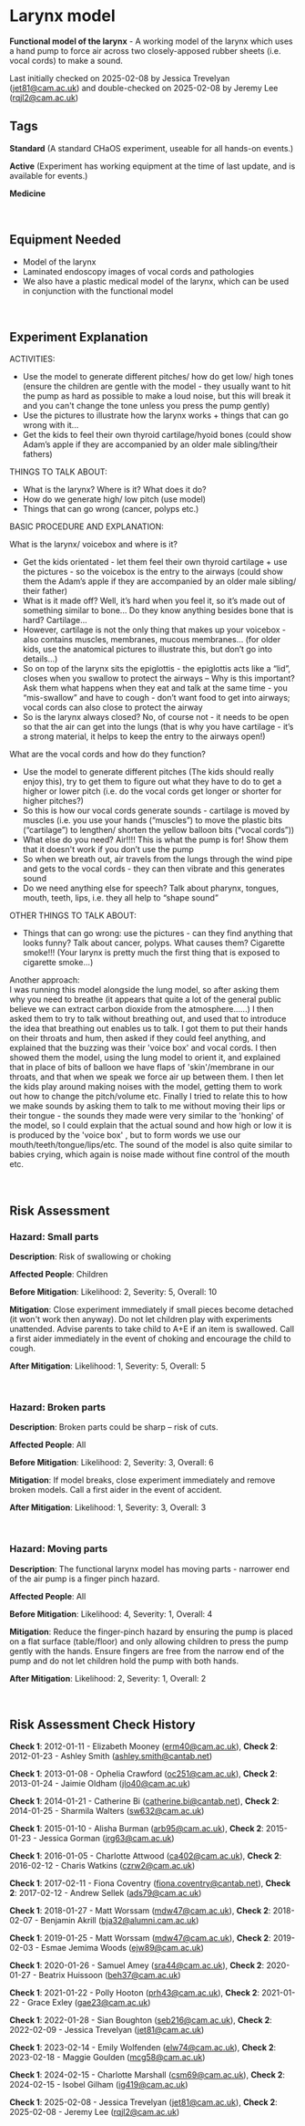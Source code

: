 # Larynx model

**Functional model of the larynx** - A working model of the larynx which uses a hand pump to force air across two closely-apposed rubber sheets (i.e. vocal cords) to make a sound.

Last initially checked on 2025-02-08 by Jessica Trevelyan (jet81@cam.ac.uk) and double-checked on 2025-02-08 by Jeremy Lee (rqjl2@cam.ac.uk)

## Tags
<!--- Start Tags (DO NOT REMOVE THIS COMMENT) --->

**Standard** (A standard CHaOS experiment, useable for all hands-on events.)

**Active** (Experiment has working equipment at the time of last update, and is available for events.)

**Medicine**
<!--- End Tags (DO NOT REMOVE THIS COMMENT) --->

<br/>

## Equipment Needed 
- Model of the larynx
- Laminated endoscopy images of vocal cords and pathologies
- We also have a plastic medical model of the larynx, which can be used in conjunction with the functional model

<br/>

## Experiment Explanation 

ACTIVITIES:

- Use the model to generate different pitches/ how do get low/ high tones (ensure the children are gentle with the model - they usually want to hit the pump as hard as possible to make a loud noise, but this will break it and you can't change the tone unless you press the pump gently)
- Use the pictures to illustrate how the larynx works + things that can go wrong with it...
- Get the kids to feel their own thyroid cartilage/hyoid bones (could show Adam’s apple if they are accompanied by an older male sibling/their fathers)

THINGS TO TALK ABOUT:

- What is the larynx? Where is it? What does it do?
- How do we generate high/ low pitch (use model)
- Things that can go wrong (cancer, polyps etc.)

BASIC PROCEDURE AND EXPLANATION:

What is the larynx/ voicebox and where is it?

- Get the kids orientated - let them feel their own thyroid cartilage + use the pictures - so the voicebox is the entry to the airways (could show them the Adam’s apple if they are accompanied by an older male sibling/ their father)
- What is it made off? Well, it’s hard when you feel it, so it’s made out of something similar to bone... Do they know anything besides bone that is hard? Cartilage...
- However, cartilage is not the only thing that makes up your voicebox - also contains muscles, membranes, mucous membranes... (for older kids, use the anatomical pictures to illustrate this, but don’t go into details...)
- So on top of the larynx sits the epiglottis - the epiglottis acts like a “lid”, closes when you swallow to protect the airways – Why is this important? Ask them what happens when they eat and talk at the same time - you “mis-swallow” and have to cough - don’t want food to get into airways; vocal cords can also close to protect the airway
- So is the larynx always closed? No, of course not - it needs to be open so that the air can get into the lungs (that is why you have cartilage - it’s a strong material, it helps to keep the entry to the airways open!)

What are the vocal cords and how do they function?

- Use the model to generate different pitches (The kids should really enjoy this), try to get them to figure out what they have to do to get a higher or lower pitch (i.e. do the vocal cords get longer or shorter for higher pitches?)
- So this is how our vocal cords generate sounds - cartilage is moved by muscles (i.e. you use your hands (“muscles”) to move the plastic bits (“cartilage”) to lengthen/ shorten the yellow balloon bits (“vocal cords”))
- What else do you need? Air!!!! This is what the pump is for! Show them that it doesn't work if you don’t use the pump
- So when we breath out, air travels from the lungs through the wind pipe and gets to the vocal cords - they can then vibrate and this generates sound
- Do we need anything else for speech? Talk about pharynx, tongues, mouth, teeth, lips, i.e. they all help to “shape sound”

OTHER THINGS TO TALK ABOUT:

- Things that can go wrong: use the pictures - can they find anything that looks funny? Talk about cancer, polyps. What causes them? Cigarette smoke!!! (Your larynx is pretty much the first thing that is exposed to cigarette smoke...)

Another approach:  
I was running this model alongside the lung model, so after asking them why you need to breathe (it appears that quite a lot of the general public believe we can extract carbon dioxide from the atmosphere......) I then asked them to try to talk without breathing out, and used that to introduce the idea that breathing out enables us to talk. I got them to put their hands on their throats and hum, then asked if they could feel anything, and explained that the buzzing was their 'voice box' and vocal cords. I then showed them the model, using the lung model to orient it, and explained that in place of bits of balloon we have flaps of 'skin'/membrane in our throats, and that when we speak we force air up between them. I then let the kids play around making noises with the model, getting them to work out how to change the pitch/volume etc. Finally I tried to relate this to how we make sounds by asking them to talk to me without moving their lips or their tongue - the sounds they made were very similar to the 'honking' of the model, so I could explain that the actual sound and how high or low it is is produced by the 'voice box' , but to form words we use our mouth/teeth/tongue/lips/etc. The sound of the model is also quite similar to babies crying, which again is noise made without fine control of the mouth etc.  



<br/>

## Risk Assessment

### **Hazard**: Small parts

**Description**: Risk of swallowing or choking

**Affected People**: Children

**Before Mitigation**: Likelihood: 2, Severity: 5, Overall: 10

**Mitigation**: Close experiment immediately if small pieces become detached (it won't work then anyway). Do not let children play with experiments unattended. Advise parents to take child to A+E if an item is swallowed. Call a first aider immediately in the event of choking and encourage the child to cough.

**After Mitigation**: Likelihood: 1, Severity: 5, Overall: 5

<br/>

### **Hazard**: Broken parts

**Description**: Broken parts could be sharp – risk of cuts.

**Affected People**: All

**Before Mitigation**: Likelihood: 2, Severity: 3, Overall: 6

**Mitigation**: If model breaks, close experiment immediately and remove broken models. Call a first aider in the event of accident.

**After Mitigation**: Likelihood: 1, Severity: 3, Overall: 3

<br/>

### **Hazard**: Moving parts

**Description**: The functional larynx model has moving parts - narrower end of the air pump is a finger pinch hazard.

**Affected People**: All

**Before Mitigation**: Likelihood: 4, Severity: 1, Overall: 4

**Mitigation**: Reduce the finger-pinch hazard by ensuring the pump is placed on a flat surface (table/floor) and only allowing children to press the pump gently with the hands. Ensure fingers are free from the narrow end of the pump and do not let children hold the pump with both hands.

**After Mitigation**: Likelihood: 2, Severity: 1, Overall: 2

<br/>

## Risk Assessment Check History 

**Check 1**: 2012-01-11 - Elizabeth Mooney (erm40@cam.ac.uk), **Check 2**: 2012-01-23 - Ashley Smith (ashley.smith@cantab.net)

**Check 1**: 2013-01-08 - Ophelia Crawford (oc251@cam.ac.uk), **Check 2**: 2013-01-24 - Jaimie Oldham (jlo40@cam.ac.uk)

**Check 1**: 2014-01-21 - Catherine Bi (catherine.bi@cantab.net), **Check 2**: 2014-01-25 - Sharmila Walters (sw632@cam.ac.uk)

**Check 1**: 2015-01-10 - Alisha Burman (arb95@cam.ac.uk), **Check 2**: 2015-01-23 - Jessica Gorman (jrg63@cam.ac.uk)

**Check 1**: 2016-01-05 - Charlotte Attwood (ca402@cam.ac.uk), **Check 2**: 2016-02-12 - Charis Watkins (czrw2@cam.ac.uk)

**Check 1**: 2017-02-11 - Fiona Coventry (fiona.coventry@cantab.net), **Check 2**: 2017-02-12 - Andrew Sellek (ads79@cam.ac.uk)

**Check 1**: 2018-01-27 - Matt Worssam (mdw47@cam.ac.uk), **Check 2**: 2018-02-07 - Benjamin Akrill (bja32@alumni.cam.ac.uk)

**Check 1**: 2019-01-25 - Matt Worssam (mdw47@cam.ac.uk), **Check 2**: 2019-02-03 - Esmae Jemima Woods (ejw89@cam.ac.uk)

**Check 1**: 2020-01-26 - Samuel Amey (sra44@cam.ac.uk), **Check 2**: 2020-01-27 - Beatrix Huissoon (beh37@cam.ac.uk)

**Check 1**: 2021-01-22 - Polly Hooton (prh43@cam.ac.uk), **Check 2**: 2021-01-22 - Grace Exley (gae23@cam.ac.uk)

**Check 1**: 2022-01-28 - Sian Boughton (seb216@cam.ac.uk), **Check 2**: 2022-02-09 - Jessica Trevelyan (jet81@cam.ac.uk)

**Check 1**: 2023-02-14 - Emily Wolfenden (elw74@cam.ac.uk), **Check 2**: 2023-02-18 - Maggie Goulden (mcg58@cam.ac.uk)

**Check 1**: 2024-02-15 - Charlotte Marshall (csm69@cam.ac.uk), **Check 2**: 2024-02-15 - Isobel Gilham (ig419@cam.ac.uk)

**Check 1**: 2025-02-08 - Jessica Trevelyan (jet81@cam.ac.uk), **Check 2**: 2025-02-08 - Jeremy Lee (rqjl2@cam.ac.uk)

